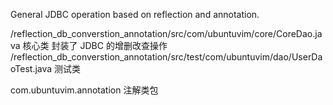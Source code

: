 General JDBC operation based on reflection and annotation.

/reflection_db_converstion_annotation/src/com/ubuntuvim/core/CoreDao.java 核心类 封装了 JDBC 的增删改查操作
/reflection_db_converstion_annotation/src/test/com/ubuntuvim/dao/UserDaoTest.java 测试类

com.ubuntuvim.annotation  注解类包